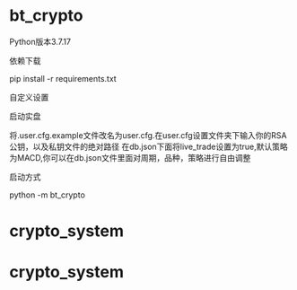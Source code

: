# bt_crypto
Python版本3.7.17

依赖下载

pip install -r requirements.txt

自定义设置

启动实盘

将.user.cfg.example文件改名为user.cfg.在user.cfg设置文件夹下输入你的RSA公钥，以及私钥文件的绝对路径
在db.json下面将live_trade设置为true,默认策略为MACD,你可以在db.json文件里面对周期，品种，策略进行自由调整

启动方式

python -m bt_crypto


# crypto_system
# crypto_system
